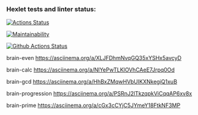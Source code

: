 ### Hexlet tests and linter status:
[![Actions Status](https://github.com/kostin-an/python-project-lvl1/workflows/hexlet-check/badge.svg)](https://github.com/kostin-an/python-project-lvl1/actions)

[![Maintainability](https://api.codeclimate.com/v1/badges/a99a88d28ad37a79dbf6/maintainability)](https://codeclimate.com/github/codeclimate/codeclimate/maintainability)

[![Github Actions Status](https://github.com/kostin-an/python-project-lvl1/workflows/Python%20CI/badge.svg)](https://github.com/kostin-an/python-project-lvl1/actions)

brain-even
https://asciinema.org/a/XLJFDhmNvqGQ35xYSHx5avcyD

brain-calc
https://asciinema.org/a/NlYePwTLKlOVhCAeE7Jrpq0Od

brain-gcd
https://asciinema.org/a/HhBxZMqwHVbUIKXNkegiQ1xuB

brain-progression
https://asciinema.org/a/PSRnJ2lTkzqpkViCqqAP6xv8x

brain-prime
https://asciinema.org/a/cGx3cCYjC5JYmeY18FtkNF3MP
